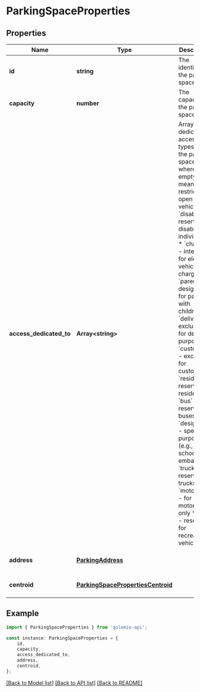 # ParkingSpaceProperties


## Properties

Name | Type | Description | Notes
------------ | ------------- | ------------- | -------------
**id** | **string** | The identifier for the parking space. | [default to undefined]
**capacity** | **number** | The capacity of the parking space. | [optional] [default to undefined]
**access_dedicated_to** | **Array&lt;string&gt;** | Array of dedicated access types for the parking space, where empty array means no restriction &#x3D; open for all vehicles: * &#x60;disabled&#x60; - reserved for disabled individuals * &#x60;charging&#x60; - intended for electric vehicle charging * &#x60;parent&#x60; - designated for parents with children * &#x60;delivery&#x60; - exclusively for delivery purposes * &#x60;customer&#x60; -  exclusive for customers * &#x60;resident&#x60; - reserved for residents * &#x60;bus&#x60; - reserved for buses * &#x60;designated&#x60; - specific purpose (e.g., school, embassy) * &#x60;truck&#x60; - reserved for trucks * &#x60;motorcycle&#x60; - for motorcycles only * &#x60;RV&#x60; - reserved for recreational vehicles  | [optional] [default to undefined]
**address** | [**ParkingAddress**](ParkingAddress.md) |  | [optional] [default to undefined]
**centroid** | [**ParkingSpacePropertiesCentroid**](ParkingSpacePropertiesCentroid.md) |  | [optional] [default to undefined]

## Example

```typescript
import { ParkingSpaceProperties } from 'golemio-api';

const instance: ParkingSpaceProperties = {
    id,
    capacity,
    access_dedicated_to,
    address,
    centroid,
};
```

[[Back to Model list]](../README.md#documentation-for-models) [[Back to API list]](../README.md#documentation-for-api-endpoints) [[Back to README]](../README.md)
